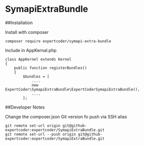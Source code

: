 # SymapiExtraBundle

##Installation

Install with composer

````
composer require expertcoder/symapi-extra-bundle
````

Include in AppKernal.php

````
class AppKernel extends Kernel
{
    public function registerBundles()
    {
        $bundles = [
            ....
            new ExpertCoder\SymapiExtraBundle\ExpertCoderSymapiExtraBundle(),
            ....
        ];

````

##Developer Notes

Change the composer.json Git version fo push via SSH alias

````
git remote set-url origin git@github-expertcoder:expertcoder/SymapiExtraBundle.git
git remote set-url --push origin git@github-expertcoder:expertcoder/SymapiExtraBundle.git
````